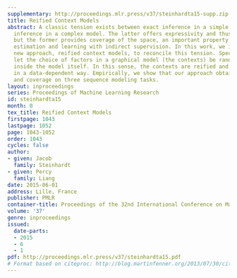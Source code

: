 ```yaml
---
supplementary: http://proceedings.mlr.press/v37/steinhardta15-supp.zip
title: Reified Context Models
abstract: A classic tension exists between exact inference in a simple model and approximate
  inference in a complex model. The latter offers expressivity and thus accuracy,
  but the former provides coverage of the space, an important property for confidence
  estimation and learning with indirect supervision. In this work, we introduce a
  new approach, reified context models, to reconcile this tension. Specifically, we
  let the choice of factors in a graphical model (the contexts) be random variables
  inside the model itself. In this sense, the contexts are reified and can be chosen
  in a data-dependent way. Empirically, we show that our approach obtains expressivity
  and coverage on three sequence modeling tasks.
layout: inproceedings
series: Proceedings of Machine Learning Research
id: steinhardta15
month: 0
tex_title: Reified Context Models
firstpage: 1043
lastpage: 1052
page: 1043-1052
order: 1043
cycles: false
author:
- given: Jacob
  family: Steinhardt
- given: Percy
  family: Liang
date: 2015-06-01
address: Lille, France
publisher: PMLR
container-title: Proceedings of the 32nd International Conference on Machine Learning
volume: '37'
genre: inproceedings
issued:
  date-parts:
  - 2015
  - 6
  - 1
pdf: http://proceedings.mlr.press/v37/steinhardta15.pdf
# Format based on citeproc: http://blog.martinfenner.org/2013/07/30/citeproc-yaml-for-bibliographies/
---
```

